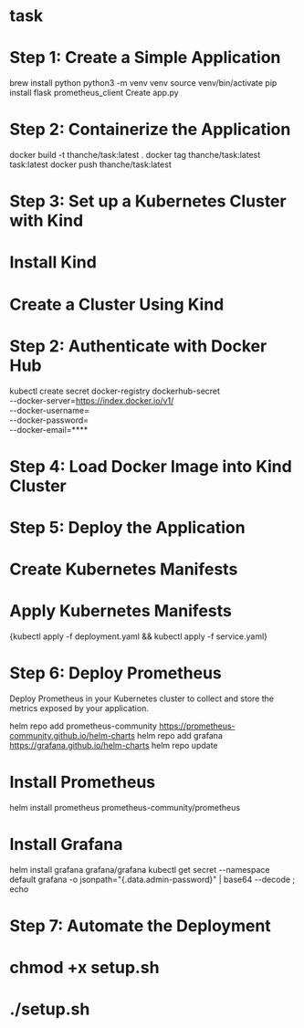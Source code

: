 # task

# Step 1: Create a Simple Application

brew install python
python3 -m venv venv
source venv/bin/activate
pip install flask prometheus_client
Create app.py

# Step 2: Containerize the Application

docker build -t thanche/task:latest .
docker tag thanche/task:latest task:latest
docker push thanche/task:latest


# Step 3: Set up a Kubernetes Cluster with Kind
# Install Kind
# Create a Cluster Using Kind


# Step 2: Authenticate with Docker Hub
kubectl create secret docker-registry dockerhub-secret \
  --docker-server=https://index.docker.io/v1/ \
  --docker-username= \
  --docker-password= \
  --docker-email=****



# Step 4: Load Docker Image into Kind Cluster

# Step 5: Deploy the Application
# Create Kubernetes Manifests
# Apply Kubernetes Manifests 
{kubectl apply -f deployment.yaml && kubectl apply -f service.yaml}

# Step 6: Deploy Prometheus
 Deploy Prometheus in your Kubernetes cluster to collect and store the metrics exposed by your application.

helm repo add prometheus-community https://prometheus-community.github.io/helm-charts
helm repo add grafana https://grafana.github.io/helm-charts
helm repo update

# Install Prometheus
helm install prometheus prometheus-community/prometheus

# Install Grafana
helm install grafana grafana/grafana
kubectl get secret --namespace default grafana -o jsonpath="{.data.admin-password}" | base64 --decode ; echo



# Step 7: Automate the Deployment




# chmod +x setup.sh
# ./setup.sh



